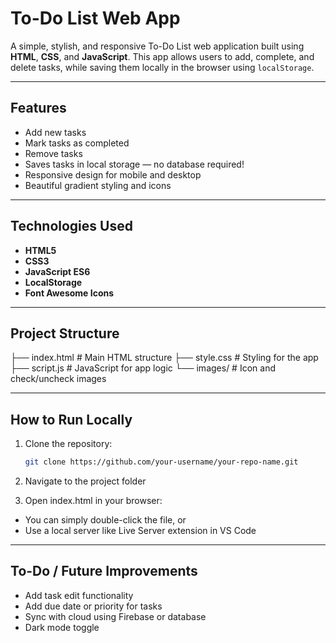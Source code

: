 # To-Do List Web App

A simple, stylish, and responsive To-Do List web application built using **HTML**, **CSS**, and **JavaScript**. This app allows users to add, complete, and delete tasks, while saving them locally in the browser using `localStorage`.

---

## Features

- Add new tasks
- Mark tasks as completed
- Remove tasks
- Saves tasks in local storage — no database required!
- Responsive design for mobile and desktop
- Beautiful gradient styling and icons

---

## Technologies Used

- **HTML5**
- **CSS3**
- **JavaScript ES6**
- **LocalStorage**
- **Font Awesome Icons**

---

## Project Structure
├── index.html # Main HTML structure
├── style.css # Styling for the app
├── script.js # JavaScript for app logic
└── images/ # Icon and check/uncheck images

---

## How to Run Locally

1. Clone the repository:
   ```bash
   git clone https://github.com/your-username/your-repo-name.git
2. Navigate to the project folder

3. Open index.html in your browser:
- You can simply double-click the file, or
- Use a local server like Live Server extension in VS Code

---

## To-Do / Future Improvements
 - Add task edit functionality
 - Add due date or priority for tasks
 - Sync with cloud using Firebase or database
 - Dark mode toggle


